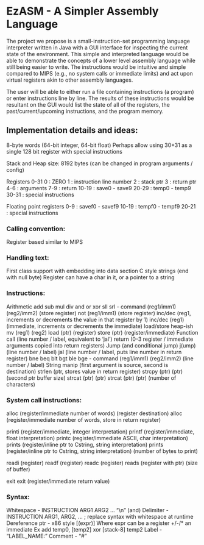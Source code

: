 # EzASM - A Simpler Assembly Language

The project we propose is a small-instruction-set programming language interpreter written in Java with a GUI interface for inspecting the current state of the environment. This simple and interpreted language would be able to demonstrate the concepts of a lower level assembly language while still being easier to write. The instructions would be intuitive and simple compared to MIPS (e.g., no system calls or immediate limits) and act upon virtual registers akin to other assembly languages.

The user will be able to either run a file containing instructions (a program) or enter instructions line by line. The results of these instructions would be resultant on the GUI would list the state of all of the registers, the past/current/upcoming instructions, and the program memory.

## Implementation details and ideas:

8-byte words (64-bit integer, 64-bit float)
Perhaps allow using 30+31 as a single 128 bit register with special instructions

Stack and Heap size: 8192 bytes (can be changed in program arguments / config)

Registers
0-31
0 : ZERO
1 : instruction line number
2 : stack ptr
3 : return ptr 
4-6 : arguments
7-9 : return
10-19 : save0 - save9
20-29 : temp0 - temp9
30-31 : special instructions

Floating point registers
0-9 : savef0 - savef9
10-19 : tempf0 - tempf9
20-21 : special instructions
 

### Calling convention:
Register based similar to MIPS

### Handling text:
First class support with embedding into data section
C style strings (end with null byte)
Register can have a char in it, or a pointer to a string

### Instructions: 
Arithmetic
add sub mul div and or xor sll srl - command (reg1/imm1) (reg2/imm2) (store register)
not (reg1/imm1) (store register)
inc/dec (reg1, increments or decrements the value in that register by 1)
inc/dec (reg1) (immediate, increments or decrements the immediate)
load/store heap-ish
mv (reg1) (reg2)
load (ptr) (register)
store (ptr) (register/immediate)
Function
call (line number / label, equivalent to ‘jal’)
return (0-3 register / immediate arguments copied into return registers)
Jump (and conditional jump)
j(ump) (line number / label)
jal (line number / label, puts line number in return register)
bne beq blt bgt ble bge - command (reg1/imm1) (reg2/imm2) (line number / label)
String manip (first argument is source, second is destination)
strlen (ptr, stores value in return register)
strcpy (ptr) (ptr) (second ptr buffer size)
strcat (ptr) (ptr)
strcat (ptr) (ptr) (number of characters)

### System call instructions: 
alloc (register/immediate number of words) (register destination)
alloc (register/immediate number of words, store in return register)

printi (register/immediate, integer interpretation)
printf (register/immediate, float interpretation)
printc (register/immediate ASCII, char interpretation)
prints (register/inline ptr to Cstring, string interpretation)
prints (register/inline ptr to Cstring, string interpretation) (number of bytes to print)

readi (register)
readf (register)
readc (register)
reads (register with ptr) (size of buffer)

exit
exit (register/immediate return value)

### Syntax:
Whitespace - INSTRUCTION ARG1 ARG2 … “\n” 
(and) Delimiter - INSTRUCTION ARG1, ARG2, … ;
replace syntax with whitespace at runtime
Dereference ptr - x86 style
[(expr)]
Where expr can be a register +/-/* an immediate
Ex
add temp0, [temp2]
xor [stack-8] temp2
Label - “LABEL_NAME:”
Comment - “#”
